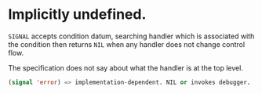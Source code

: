# Implicitly undefined.

`SIGNAL` accepts condition datum, searching handler which is associated with the condition then returns `NIL` when any handler does not change control flow.

The specification does not say about what the handler is at the top level.

```lisp
(signal 'error) => implementation-dependent. NIL or invokes debugger.
```

